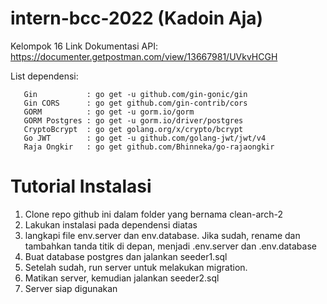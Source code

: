# intern-bcc-2022 (Kadoin Aja)
Kelompok 16
Link Dokumentasi API: https://documenter.getpostman.com/view/13667981/UVkvHCGH

List dependensi:
```
   Gin           : go get -u github.com/gin-gonic/gin
   Gin CORS      : go get github.com/gin-contrib/cors
   GORM          : go get -u gorm.io/gorm
   GORM Postgres : go get -u gorm.io/driver/postgres
   CryptoBcrypt  : go get golang.org/x/crypto/bcrypt
   Go JWT        : go get -u github.com/golang-jwt/jwt/v4
   Raja Ongkir   : go get github.com/Bhinneka/go-rajaongkir   
```

# Tutorial Instalasi
1. Clone repo github ini dalam folder yang bernama clean-arch-2
2. Lakukan instalasi pada dependensi diatas   
3. langkapi file env.server dan env.database. Jika sudah, rename dan tambahkan tanda titik di depan, menjadi .env.server dan .env.database
4. Buat database postgres dan jalankan seeder1.sql
5. Setelah sudah, run server untuk melakukan migration.
6. Matikan server, kemudian jalankan seeder2.sql
7. Server siap digunakan
